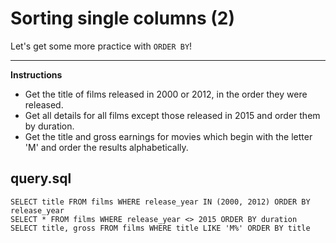 # Sorting single columns (2)

Let's get some more practice with `ORDER BY`!

<hr>

**Instructions**
* Get the title of films released in 2000 or 2012, in the order they were released.
* Get all details for all films except those released in 2015 and order them by duration.
* Get the title and gross earnings for movies which begin with the letter 'M' and order the results alphabetically.

## query.sql
```
SELECT title FROM films WHERE release_year IN (2000, 2012) ORDER BY release_year
SELECT * FROM films WHERE release_year <> 2015 ORDER BY duration
SELECT title, gross FROM films WHERE title LIKE 'M%' ORDER BY title
```